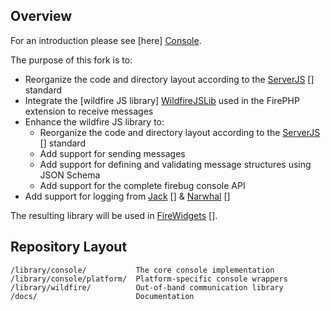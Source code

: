 
Overview
--------

For an introduction please see [here] [Console].

The purpose of this fork is to:

  * Reorganize the code and directory layout according to the [ServerJS] [] standard
  * Integrate the [wildfire JS library] [WildfireJSLib] used in the FirePHP extension to receive messages
  * Enhance the wildfire JS library to:
    * Reorganize the code and directory layout according to the [ServerJS] [] standard
    * Add support for sending messages
    * Add support for defining and validating message structures using JSON Schema
    * Add support for the complete firebug console API
  * Add support for logging from [Jack] [] & [Narwhal] []

The resulting library will be used in [FireWidgets] [].


  [Console]:        http://nlsmith.com/projects/console/   "http://nlsmith.com/projects/console/"
  [ServerJS]:       https://wiki.mozilla.org/ServerJS      "https://wiki.mozilla.org/ServerJS"
  [WildfireJSLib]:  http://code.google.com/p/firephp/source/browse/#svn/branches/FirefoxExtension-0.3/chrome/content/firephp/Wildfire  "http://code.google.com/p/firephp/source/browse/"
  [Jack]:           http://jackjs.org/                     "http://jackjs.org/"
  [Narwhal]:        http://narwhaljs.org/                  "http://narwhaljs.org/"   
  [FireWidgets]:    http://code.google.com/p/firewidgets/  "http://code.google.com/p/firewidgets/"


Repository Layout
-----------------

    /library/console/           The core console implementation
    /library/console/platform/  Platform-specific console wrappers
    /library/wildfire/          Out-of-band communication library
    /docs/                      Documentation
